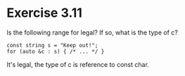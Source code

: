 Exercise 3.11
=============

Is the following range for legal? If so, what is the type of c?

    const string s = "Keep out!";
    for (auto &c : s) { /* ... */ }

It's legal, the type of c is reference to const char.

